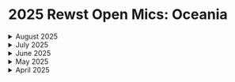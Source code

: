 # 2025 Rewst Open Mics: Oceania

<details>

<summary>August 2025</summary>

[august-1-2025-automating-pdf-uploads-to-sharepoint-with-powershell-+-rewst.md](august-1-2025-automating-pdf-uploads-to-sharepoint-with-powershell-+-rewst.md "mention")

</details>

<details>

<summary>July 2025</summary>

[july-4-2025-real-time-leds-driven-by-rewst.md](july-4-2025-real-time-leds-driven-by-rewst.md "mention")

</details>

<details>

<summary>June 2025</summary>

[june-6-2025-microsoft-graph-api-paging.md](june-6-2025-microsoft-graph-api-paging.md "mention")

</details>

<details>

<summary>May 2025</summary>

[june-6-2025-microsoft-graph-api-paging.md](june-6-2025-microsoft-graph-api-paging.md "mention")

</details>

<details>

<summary>April 2025</summary>

[april-4-2025-the-very-first-anz-open-mic.md](april-4-2025-the-very-first-anz-open-mic.md "mention")

</details>
